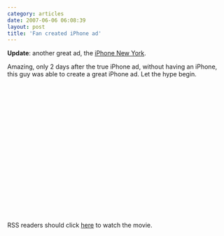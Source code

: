 ```yaml
---
category: articles
date: 2007-06-06 06:08:39
layout: post
title: 'Fan created iPhone ad'
---
```


<p><strong>Update</strong>: another great ad, the <a href="http://www.iphonenewyorkcity.com/">iPhone New York</a>.</p>

<p>Amazing, only 2 days after the true iPhone ad, without having an iPhone, this guy was able to create a great iPhone ad. Let the hype begin.</p>

<iframe title="Fan created iPhone ad" width="480" height="300" data-src="//www.youtube.com/embed/0FFkvhoEfX8" frameborder="0" allowfullscreen></iframe>

<p>RSS readers should click <a href="//joaobordalo.com/articles/2007/06/06/fan-created-iphone-ad">here</a> to watch the movie.</p>
